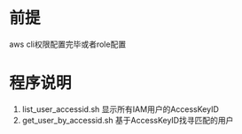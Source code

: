 # 前提
aws cli权限配置完毕或者role配置


# 程序说明
1. list_user_accessid.sh 显示所有IAM用户的AccessKeyID
2. get_user_by_accessid.sh 基于AccessKeyID找寻匹配的用户

